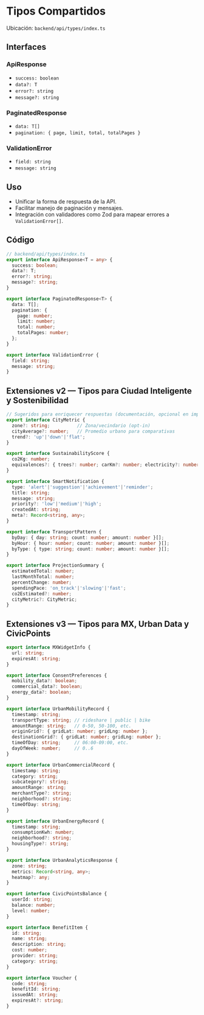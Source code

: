 # Tipos Compartidos

Ubicación: `backend/api/types/index.ts`

## Interfaces

### ApiResponse<T>
- `success: boolean`
- `data?: T`
- `error?: string`
- `message?: string`

### PaginatedResponse<T>
- `data: T[]`
- `pagination: { page, limit, total, totalPages }`

### ValidationError
- `field: string`
- `message: string`

## Uso

- Unificar la forma de respuesta de la API.
- Facilitar manejo de paginación y mensajes.
- Integración con validadores como Zod para mapear errores a `ValidationError[]`.

## Código

```typescript
// backend/api/types/index.ts
export interface ApiResponse<T = any> {
  success: boolean;
  data?: T;
  error?: string;
  message?: string;
}

export interface PaginatedResponse<T> {
  data: T[];
  pagination: {
    page: number;
    limit: number;
    total: number;
    totalPages: number;
  };
}

export interface ValidationError {
  field: string;
  message: string;
}
```

## Extensiones v2 — Tipos para Ciudad Inteligente y Sostenibilidad

```typescript
// Sugeridos para enriquecer respuestas (documentación, opcional en implementación)
export interface CityMetric {
  zone?: string;          // Zona/vecindario (opt-in)
  cityAverage?: number;   // Promedio urbano para comparativas
  trend?: 'up'|'down'|'flat';
}

export interface SustainabilityScore {
  co2Kg: number;
  equivalences?: { trees?: number; carKm?: number; electricity?: number; flights?: number };
}

export interface SmartNotification {
  type: 'alert'|'suggestion'|'achievement'|'reminder';
  title: string;
  message: string;
  priority?: 'low'|'medium'|'high';
  createdAt: string;
  meta?: Record<string, any>;
}

export interface TransportPattern {
  byDay: { day: string; count: number; amount: number }[];
  byHour: { hour: number; count: number; amount: number }[];
  byType: { type: string; count: number; amount: number }[];
}

export interface ProjectionSummary {
  estimatedTotal: number;
  lastMonthTotal: number;
  percentChange: number;
  spendingPace: 'on_track'|'slowing'|'fast';
  co2Estimated?: number;
  cityMetric?: CityMetric;
}
```

## Extensiones v3 — Tipos para MX, Urban Data y CivicPoints

```typescript
export interface MXWidgetInfo {
  url: string;
  expiresAt: string;
}

export interface ConsentPreferences {
  mobility_data?: boolean;
  commercial_data?: boolean;
  energy_data?: boolean;
}

export interface UrbanMobilityRecord {
  timestamp: string;
  transportType: string; // rideshare | public | bike
  amountRange: string;   // 0-50, 50-100, etc.
  originGrid?: { gridLat: number; gridLng: number };
  destinationGrid?: { gridLat: number; gridLng: number };
  timeOfDay: string;     // 06:00-09:00, etc.
  dayOfWeek: number;     // 0..6
}

export interface UrbanCommercialRecord {
  timestamp: string;
  category: string;
  subcategory?: string;
  amountRange: string;
  merchantType?: string;
  neighborhood?: string;
  timeOfDay: string;
}

export interface UrbanEnergyRecord {
  timestamp: string;
  consumptionKwh: number;
  neighborhood?: string;
  housingType?: string;
}

export interface UrbanAnalyticsResponse {
  zone: string;
  metrics: Record<string, any>;
  heatmap?: any;
}

export interface CivicPointsBalance {
  userId: string;
  balance: number;
  level: number;
}

export interface BenefitItem {
  id: string;
  name: string;
  description: string;
  cost: number;
  provider: string;
  category: string;
}

export interface Voucher {
  code: string;
  benefitId: string;
  issuedAt: string;
  expiresAt?: string;
}
```
